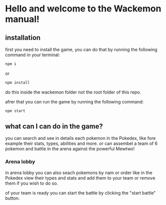 # Hello and welcome to the Wackemon manual!

## installation

first you need to install the game, you can do that by running the following command in your terminal:

```bash
npm i
```

or 

```bash
npm install
```
do this inside the wackemon folder not the root folder of this repo.

afrer that you can run the game by running the following command:

```bash
npm start
```

## what can I can do in the game?

you can search and see in details each pokemon in the Pokedex, like fore example their stats, types, abilities and more.
or can assembel a team of 6 pokemon and battle in the arena against the powerful Mewtwo!

### Arena lobby 
in arena lobby you can also seach pokemons by nam or order like in the Pokedex
view their types  and stats and add them to your team or remove them  if you wish to do so.

of your team is ready you can start the battle by clicking the "start battle" button.


